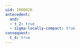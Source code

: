 ```yaml
---
uid: I000026
antecedent:
  and:
  - t_2: true
  - sigma-locally-compact: true
consequent:
  t_4: true
---
```

